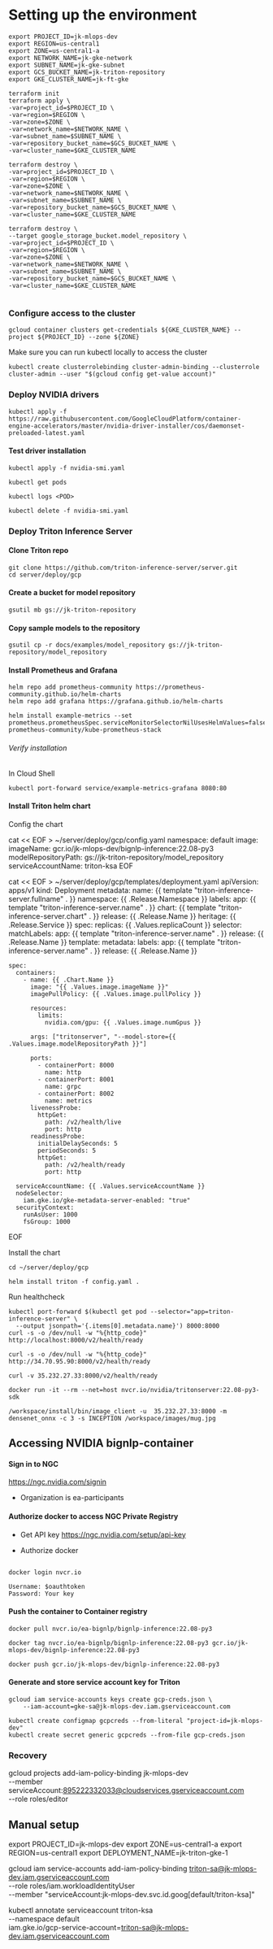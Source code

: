# Setting up the environment




```
export PROJECT_ID=jk-mlops-dev
export REGION=us-central1
export ZONE=us-central1-a
export NETWORK_NAME=jk-gke-network
export SUBNET_NAME=jk-gke-subnet
export GCS_BUCKET_NAME=jk-triton-repository
export GKE_CLUSTER_NAME=jk-ft-gke

```

```
terraform init
terraform apply \
-var=project_id=$PROJECT_ID \
-var=region=$REGION \
-var=zone=$ZONE \
-var=network_name=$NETWORK_NAME \
-var=subnet_name=$SUBNET_NAME \
-var=repository_bucket_name=$GCS_BUCKET_NAME \
-var=cluster_name=$GKE_CLUSTER_NAME 

```

```
terraform destroy \
-var=project_id=$PROJECT_ID \
-var=region=$REGION \
-var=zone=$ZONE \
-var=network_name=$NETWORK_NAME \
-var=subnet_name=$SUBNET_NAME \
-var=repository_bucket_name=$GCS_BUCKET_NAME \
-var=cluster_name=$GKE_CLUSTER_NAME 

```

```
terraform destroy \
--target google_storage_bucket.model_repository \
-var=project_id=$PROJECT_ID \
-var=region=$REGION \
-var=zone=$ZONE \
-var=network_name=$NETWORK_NAME \
-var=subnet_name=$SUBNET_NAME \
-var=repository_bucket_name=$GCS_BUCKET_NAME \
-var=cluster_name=$GKE_CLUSTER_NAME


```


### Configure access to the cluster

```
gcloud container clusters get-credentials ${GKE_CLUSTER_NAME} --project ${PROJECT_ID} --zone ${ZONE} 
```

Make sure you can run kubectl locally to access the cluster

```
kubectl create clusterrolebinding cluster-admin-binding --clusterrole cluster-admin --user "$(gcloud config get-value account)"
```

### Deploy NVIDIA drivers

```
kubectl apply -f https://raw.githubusercontent.com/GoogleCloudPlatform/container-engine-accelerators/master/nvidia-driver-installer/cos/daemonset-preloaded-latest.yaml 
```


#### Test driver installation

```
kubectl apply -f nvidia-smi.yaml

kubectl get pods

kubectl logs <POD>

kubectl delete -f nvidia-smi.yaml
```


### Deploy Triton Inference Server

#### Clone Triton repo

```
git clone https://github.com/triton-inference-server/server.git
cd server/deploy/gcp
```


#### Create a bucket for model repository

```
gsutil mb gs://jk-triton-repository

```

#### Copy sample models to the repository

```
gsutil cp -r docs/examples/model_repository gs://jk-triton-repository/model_repository
```


#### Install Prometheus and Grafana 

```
helm repo add prometheus-community https://prometheus-community.github.io/helm-charts
helm repo add grafana https://grafana.github.io/helm-charts

helm install example-metrics --set prometheus.prometheusSpec.serviceMonitorSelectorNilUsesHelmValues=false prometheus-community/kube-prometheus-stack
```

###### Verify installation

In Cloud Shell

```
kubectl port-forward service/example-metrics-grafana 8080:80

```


#### Install Triton helm chart

Config the chart

cat << EOF > ~/server/deploy/gcp/config.yaml
namespace: default
image:
  imageName: gcr.io/jk-mlops-dev/bignlp-inference:22.08-py3
  modelRepositoryPath: gs://jk-triton-repository/model_repository
serviceAccountName: triton-ksa
EOF


cat << EOF > ~/server/deploy/gcp/templates/deployment.yaml
apiVersion: apps/v1
kind: Deployment
metadata:
  name: {{ template "triton-inference-server.fullname" . }}
  namespace: {{ .Release.Namespace }}
  labels:
    app: {{ template "triton-inference-server.name" . }}
    chart: {{ template "triton-inference-server.chart" . }}
    release: {{ .Release.Name }}
    heritage: {{ .Release.Service }}
spec:
  replicas: {{ .Values.replicaCount }}
  selector:
    matchLabels:
      app: {{ template "triton-inference-server.name" . }}
      release: {{ .Release.Name }}
  template:
    metadata:
      labels:
        app: {{ template "triton-inference-server.name" . }}
        release: {{ .Release.Name }}

    spec:
      containers:
        - name: {{ .Chart.Name }}
          image: "{{ .Values.image.imageName }}"
          imagePullPolicy: {{ .Values.image.pullPolicy }}

          resources:
            limits:
              nvidia.com/gpu: {{ .Values.image.numGpus }}

          args: ["tritonserver", "--model-store={{ .Values.image.modelRepositoryPath }}"]

          ports:
            - containerPort: 8000
              name: http
            - containerPort: 8001
              name: grpc
            - containerPort: 8002
              name: metrics
          livenessProbe:
            httpGet:
              path: /v2/health/live
              port: http
          readinessProbe:
            initialDelaySeconds: 5
            periodSeconds: 5
            httpGet:
              path: /v2/health/ready
              port: http

      serviceAccountName: {{ .Values.serviceAccountName }}
      nodeSelector:
        iam.gke.io/gke-metadata-server-enabled: "true"
      securityContext:
        runAsUser: 1000
        fsGroup: 1000
EOF


Install the chart

```
cd ~/server/deploy/gcp

helm install triton -f config.yaml . 
```

Run healthcheck

```
kubectl port-forward $(kubectl get pod --selector="app=triton-inference-server" \
  --output jsonpath='{.items[0].metadata.name}') 8000:8000
curl -s -o /dev/null -w "%{http_code}" http://localhost:8000/v2/health/ready
```

```
curl -s -o /dev/null -w "%{http_code}" http://34.70.95.90:8000/v2/health/ready
```

```
curl -v 35.232.27.33:8000/v2/health/ready
```

```
docker run -it --rm --net=host nvcr.io/nvidia/tritonserver:22.08-py3-sdk
```

```
/workspace/install/bin/image_client -u  35.232.27.33:8000 -m densenet_onnx -c 3 -s INCEPTION /workspace/images/mug.jpg
```

## Accessing NVIDIA bignlp-container

#### Sign in to NGC

https://ngc.nvidia.com/signin

- Organization is ea-participants

#### Authorize docker to access NGC Private Registry

- Get API key
https://ngc.nvidia.com/setup/api-key 

- Authorize docker

```

docker login nvcr.io

Username: $oauthtoken
Password: Your key

```

#### Push the container to Container registry 

```
docker pull nvcr.io/ea-bignlp/bignlp-inference:22.08-py3

docker tag nvcr.io/ea-bignlp/bignlp-inference:22.08-py3 gcr.io/jk-mlops-dev/bignlp-inference:22.08-py3

docker push gcr.io/jk-mlops-dev/bignlp-inference:22.08-py3
```




#### Generate and store service account key for Triton

```
gcloud iam service-accounts keys create gcp-creds.json \
    --iam-account=gke-sa@jk-mlops-dev.iam.gserviceaccount.com
```

```
kubectl create configmap gcpcreds --from-literal "project-id=jk-mlops-dev"
kubectl create secret generic gcpcreds --from-file gcp-creds.json
```

### Recovery

gcloud projects add-iam-policy-binding jk-mlops-dev \
  --member serviceAccount:895222332033@cloudservices.gserviceaccount.com \
  --role roles/editor



  ## Manual setup

export PROJECT_ID=jk-mlops-dev
export ZONE=us-central1-a
export REGION=us-central1
export DEPLOYMENT_NAME=jk-triton-gke-1



gcloud iam service-accounts add-iam-policy-binding triton-sa@jk-mlops-dev.iam.gserviceaccount.com \
    --role roles/iam.workloadIdentityUser \
    --member "serviceAccount:jk-mlops-dev.svc.id.goog[default/triton-ksa]"


kubectl annotate serviceaccount triton-ksa \
    --namespace default \
    iam.gke.io/gcp-service-account=triton-sa@jk-mlops-dev.iam.gserviceaccount.com
